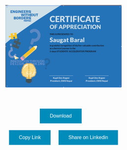 <style>
.button {
  border: none;
  color: white;
  padding: 15px 32px;
  text-align: center;
  text-decoration: none;
  display: inline-block;
  font-size: 16px;
  margin: 4px 2px;
  cursor: pointer;
}

.button1 {background-color: #008CBA;} /* Blue */
.button2 {background-color: #008CBA;} /* Blue */
.button3 {background-color: #008CBA;} /* Blue */
</style>
</head>
<body>

<center>

<img style='height: 75%; width: 75%; object-fit: contain' src="https://raw.githubusercontent.com/99saugat/99saugat.github.io/main/saugat1.jpeg">

<br><br>

<button class="button button1">Download</button>
&emsp;
<script type="text/javascript">
    document.querySelector("#copy").onclick = function() {
      document.querySelector("#url").select();
      document.execCommand('copy');
    };
    </script>
<button class="button button2" id="copy">Copy Link</button>
&emsp;
<button class="button button2">Share on Linkedin</button>

</center>

</body>
